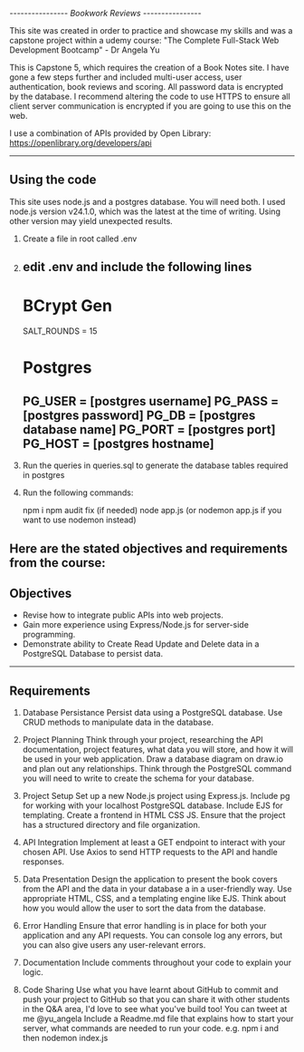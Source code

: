 *----------------*
*Bookwork Reviews*
*----------------*

This site was created in order to practice and showcase my skills and was a capstone project within a udemy course:
"The Complete Full-Stack Web Development Bootcamp" - Dr Angela Yu

This is Capstone 5, which requires the creation of a Book Notes site. I have gone a few steps further and included multi-user access, user authentication, book reviews and scoring.
All password data is encrypted by the database. I recommend altering the code to use HTTPS to ensure all client server communication is encrypted if you are going to use this on the web.

I use a combination of APIs provided by Open Library:
https://openlibrary.org/developers/api


---------
Using the code
---------
This site uses node.js and a postgres database. You will need both.
I used node.js version v24.1.0, which was the latest at the time of writing. Using other version may yield unexpected results.

1. Create a file in root called .env

2. edit .env and include the following lines
    ---------------------------------------
    # BCrypt Gen
    SALT_ROUNDS = 15

    # Postgres
    PG_USER = [postgres username]
    PG_PASS = [postgres password]
    PG_DB = [postgres database name]
    PG_PORT = [postgres port]
    PG_HOST = [postgres hostname]
    ---------------------------------------

3. Run the queries in queries.sql to generate the database tables required in postgres

4. Run the following commands:

    npm i
    npm audit fix      (if needed)
    node app.js     (or nodemon app.js if you want to use nodemon instead)


Here are the stated objectives and requirements from the course:
---------
Objectives
---------
- Revise how to integrate public APIs into web projects.
- Gain more experience using Express/Node.js for server-side programming.
- Demonstrate ability to Create Read Update and Delete data in a PostgreSQL Database to persist data.

---------
Requirements
---------
1. Database Persistance
Persist data using a PostgreSQL database.
Use CRUD methods to manipulate data in the database.

2. Project Planning
Think through your project, researching the API documentation, project features, what data you will store, and how it will be used in your web application.
Draw a database diagram on draw.io and plan out any relationships.
Think through the PostgreSQL command you will need to write to create the schema for your database.

3. Project Setup
Set up a new Node.js project using Express.js.
Include pg for working with your localhost PostgreSQL database.
Include EJS for templating.
Create a frontend in HTML CSS JS.
Ensure that the project has a structured directory and file organization.

4. API Integration
Implement at least a GET endpoint to interact with your chosen API.
Use Axios to send HTTP requests to the API and handle responses.

5. Data Presentation
Design the application to present the book covers from the API and the data in your database a in a user-friendly way.
Use appropriate HTML, CSS, and a templating engine like EJS.
Think about how you would allow the user to sort the data from the database.

6. Error Handling
Ensure that error handling is in place for both your application and any API requests. You can console log any errors, but you can also give users any user-relevant errors.

7. Documentation
Include comments throughout your code to explain your logic.

8. Code Sharing
Use what you have learnt about GitHub to commit and push your project to GitHub so that you can share it with other students in the Q&A area, I'd love to see what you've build too! You can tweet at me @yu_angela
Include a Readme.md file that explains how to start your server, what commands are needed to run your code. e.g. npm i  and then nodemon index.js